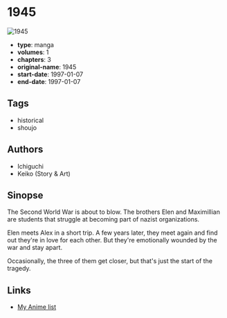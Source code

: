 # 1945

![1945](https://cdn.myanimelist.net/images/manga/2/165866.jpg)

-   **type**: manga
-   **volumes**: 1
-   **chapters**: 3
-   **original-name**: 1945
-   **start-date**: 1997-01-07
-   **end-date**: 1997-01-07

## Tags

-   historical
-   shoujo

## Authors

-   Ichiguchi
-   Keiko (Story & Art)

## Sinopse

The Second World War is about to blow. The brothers Elen and Maximillian are students that struggle at becoming part of nazist organizations.

Elen meets Alex in a short trip. A few years later, they meet again and find out they're in love for each other. But they're emotionally wounded by the war and stay apart.

Occasionally, the three of them get closer, but that's just the start of the tragedy.

## Links

-   [My Anime list](https://myanimelist.net/manga/13132/1945)
